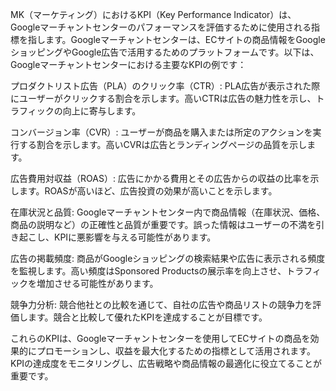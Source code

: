 MK（マーケティング）におけるKPI（Key Performance Indicator）は、Googleマーチャントセンターのパフォーマンスを評価するために使用される指標を指します。Googleマーチャントセンターは、ECサイトの商品情報をGoogleショッピングやGoogle広告で活用するためのプラットフォームです。以下は、Googleマーチャントセンターにおける主要なKPIの例です：

プロダクトリスト広告（PLA）のクリック率（CTR）: PLA広告が表示された際にユーザーがクリックする割合を示します。高いCTRは広告の魅力性を示し、トラフィックの向上に寄与します。

コンバージョン率（CVR）: ユーザーが商品を購入または所定のアクションを実行する割合を示します。高いCVRは広告とランディングページの品質を示します。

広告費用対収益（ROAS）: 広告にかかる費用とその広告からの収益の比率を示します。ROASが高いほど、広告投資の効果が高いことを示します。

在庫状況と品質: Googleマーチャントセンター内で商品情報（在庫状況、価格、商品の説明など）の正確性と品質が重要です。誤った情報はユーザーの不満を引き起こし、KPIに悪影響を与える可能性があります。

広告の掲載頻度: 商品がGoogleショッピングの検索結果や広告に表示される頻度を監視します。高い頻度はSponsored Productsの展示率を向上させ、トラフィックを増加させる可能性があります。

競争力分析: 競合他社との比較を通じて、自社の広告や商品リストの競争力を評価します。競合と比較して優れたKPIを達成することが目標です。

これらのKPIは、Googleマーチャントセンターを使用してECサイトの商品を効果的にプロモーションし、収益を最大化するための指標として活用されます。KPIの達成度をモニタリングし、広告戦略や商品情報の最適化に役立てることが重要です。




